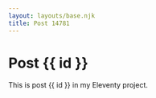 ```yaml
---
layout: layouts/base.njk
title: Post 14781
---
```


# Post {{ id }}

This is post {{ id }} in my Eleventy project.
